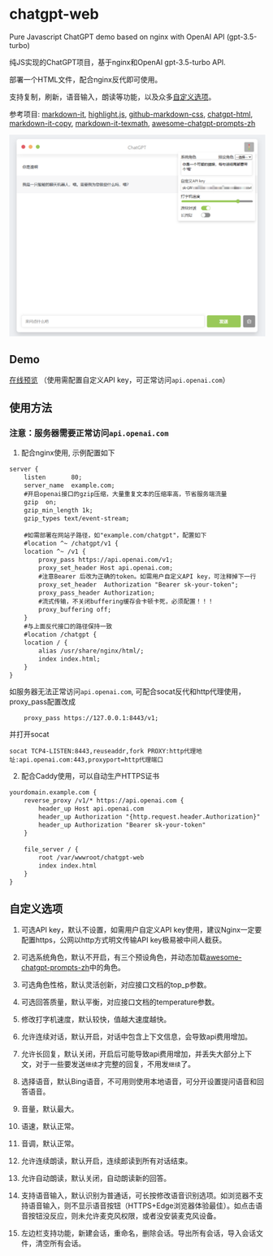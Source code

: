 # chatgpt-web
Pure Javascript ChatGPT demo based on nginx with OpenAI API (gpt-3.5-turbo)

纯JS实现的ChatGPT项目，基于nginx和OpenAI gpt-3.5-turbo API.

部署一个HTML文件，配合nginx反代即可使用。

支持复制，刷新，语音输入，朗读等功能，以及众多[自定义选项](#自定义选项)。

参考项目: 
[markdown-it](https://github.com/markdown-it/markdown-it), 
[highlight.js](https://github.com/highlightjs/highlight.js), 
[github-markdown-css](https://github.com/sindresorhus/github-markdown-css), 
[chatgpt-html](https://github.com/slippersheepig/chatgpt-html), 
[markdown-it-copy](https://github.com/ReAlign/markdown-it-copy), 
[markdown-it-texmath](https://github.com/goessner/markdown-it-texmath), 
[awesome-chatgpt-prompts-zh](https://github.com/PlexPt/awesome-chatgpt-prompts-zh)

![示例](https://github.com/xqdoo00o/chatgpt-web/blob/main/example.png)

## Demo

[在线预览](https://xqdoo00o.github.io/chatgpt-web/) （使用需配置自定义API key，可正常访问`api.openai.com`）

## 使用方法
### **注意：服务器需要正常访问`api.openai.com`**
1. 配合nginx使用, 示例配置如下
```
server {
    listen       80;
    server_name  example.com;
    #开启openai接口的gzip压缩，大量重复文本的压缩率高，节省服务端流量
    gzip  on;
    gzip_min_length 1k;
    gzip_types text/event-stream;

    #如需部署在网站子路径，如"example.com/chatgpt"，配置如下
    #location ^~ /chatgpt/v1 {
    location ^~ /v1 {
        proxy_pass https://api.openai.com/v1;
        proxy_set_header Host api.openai.com;
        #注意Bearer 后改为正确的token。如需用户自定义API key，可注释掉下一行
        proxy_set_header  Authorization "Bearer sk-your-token";
        proxy_pass_header Authorization;
        #流式传输，不关闭buffering缓存会卡顿卡死，必须配置！！！
        proxy_buffering off;
    }
    #与上面反代接口的路径保持一致
    #location /chatgpt {
    location / {
        alias /usr/share/nginx/html/;
        index index.html;
    }
}
```

如服务器无法正常访问`api.openai.com`, 可配合socat反代和http代理使用，proxy_pass配置改成
```
    proxy_pass https://127.0.0.1:8443/v1;
```
并打开socat
```
socat TCP4-LISTEN:8443,reuseaddr,fork PROXY:http代理地址:api.openai.com:443,proxyport=http代理端口
```

2. 配合Caddy使用，可以自动生产HTTPS证书
```
yourdomain.example.com {
	reverse_proxy /v1/* https://api.openai.com {
		header_up Host api.openai.com
		header_up Authorization "{http.request.header.Authorization}"
		header_up Authorization "Bearer sk-your-token"
	}

	file_server / {
		root /var/wwwroot/chatgpt-web
		index index.html
	}
}

```

## 自定义选项

1. 可选API key，默认不设置，如需用户自定义API key使用，建议Nginx一定要配置https，公网以http方式明文传输API key极易被中间人截获。

2. 可选系统角色，默认不开启，有三个预设角色，并动态加载[awesome-chatgpt-prompts-zh](https://github.com/PlexPt/awesome-chatgpt-prompts-zh)中的角色。

3. 可选角色性格，默认灵活创新，对应接口文档的top_p参数。

4. 可选回答质量，默认平衡，对应接口文档的temperature参数。

5. 修改打字机速度，默认较快，值越大速度越快。

6. 允许连续对话，默认开启，对话中包含上下文信息，会导致api费用增加。

7. 允许长回复，默认关闭，开启后可能导致api费用增加，并丢失大部分上下文，对于一些要发送`继续`才完整的回复，不用发`继续`了。

8. 选择语音，默认Bing语音，不可用则使用本地语音，可分开设置提问语音和回答语音。

9. 音量，默认最大。

10. 语速，默认正常。

11. 音调，默认正常。

12. 允许连续朗读，默认开启，连续郎读到所有对话结束。

13. 允许自动朗读，默认关闭，自动朗读新的回答。

14. 支持语音输入，默认识别为普通话，可长按修改语音识别选项。如浏览器不支持语音输入，则不显示语音按钮（HTTPS+Edge浏览器体验最佳）。如点击语音按钮没反应，则未允许麦克风权限，或者没安装麦克风设备。

15. 左边栏支持功能，新建会话，重命名，删除会话。导出所有会话，导入会话文件，清空所有会话。